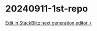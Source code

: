 # 20240911-1st-repo

[Edit in StackBlitz next generation editor ⚡️](https://stackblitz.com/~/github.com/BS123123/20240911-1st-repo)